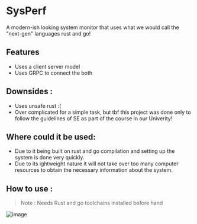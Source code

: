 # SysPerf 

A modern-ish looking system monitor that uses what we would call the "next-gen" languages rust and go!

## Features 
- Uses a client server  model 
- Uses GRPC to connect the both

## Downsides : 
- Uses unsafe rust :( 
- Over complicated for a simple task, but tbf this project was done only to follow the guidelines of SE as part of the course in our Univerity!

## Where could it be used:
- Due to it being built on rust and go compilation and setting up the system is done very quickly.
- Due to its ightweight nature it will not take over too many computer resources to obtain the necessary information about the system.
## How to use : 
> Note : Needs Rust and go toolchains installed before hand

![image](https://user-images.githubusercontent.com/72858215/227838766-70c9314f-7060-418e-924c-f8d85c10f859.png)
